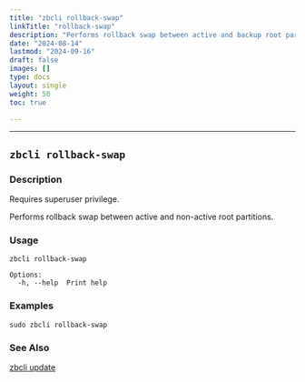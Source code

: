 ```yaml
---
title: "zbcli rollback-swap"
linkTitle: "rollback-swap"
description: "Performs rollback swap between active and backup root partitions"
date: "2024-08-14"
lastmod: "2024-09-16"
draft: false
images: []
type: docs
layout: single
weight: 50
toc: true

---
```


-----

## `zbcli rollback-swap`

### Description

Requires superuser privilege.

Performs rollback swap between active and non-active root partitions.

### Usage

```
zbcli rollback-swap

Options:
  -h, --help  Print help
```

### Examples

```
sudo zbcli rollback-swap
```

### See Also
[zbcli update](../update)

